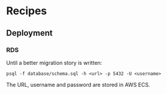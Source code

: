 # Recipes

## Deployment

### RDS

Until a better migration story is written:

```
psql -f database/schema.sql -h <url> -p 5432 -U <username>
```

The URL, username and password are stored in AWS ECS.
